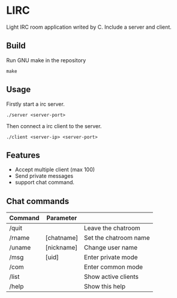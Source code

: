 LIRC
====

Light IRC room application writed by C. Include a server and client.

## Build

Run GNU make in the repository

`make`

## Usage

Firstly start a irc server.

`./server <server-port>`

Then connect a irc client to the server.

`./client <server-ip> <server-port>`


## Features

* Accept multiple client (max 100)
* Send private messages
* support chat command.

## Chat commands

| Command       | Parameter             |                                     |
| ------------- | --------------------- | ----------------------------------- |
| /quit         |                       | Leave the chatroom                  |
| /rname        | [chatname]            | Set the chatroom name               |
| /uname        | [nickname]            | Change user name                    |
| /msg          | [uid]                 | Enter private mode                  |
| /com          |                       | Enter common mode					  |
| /list         |                       | Show active clients                 |
| /help         |                       | Show this help                      |


